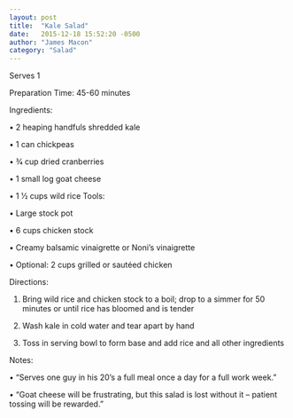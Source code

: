```yaml
---
layout: post
title:  "Kale Salad"
date:   2015-12-18 15:52:20 -0500
author: "James Macon"
category: "Salad"
---
```

Serves 1

Preparation Time: 45-60 minutes

Ingredients:

• 2 heaping handfuls shredded kale

• 1 can chickpeas

• 3⁄4 cup dried cranberries

• 1 small log goat cheese

• 1 1⁄2 cups wild rice Tools:

• Large stock pot

• 6 cups chicken stock

• Creamy balsamic vinaigrette or Noni’s vinaigrette

• Optional: 2 cups grilled or sautéed chicken

Directions:

1. Bring wild rice and chicken stock to a boil; drop to a simmer for 50 minutes or until rice has bloomed and is tender

2. Wash kale in cold water and tear apart by hand

3. Toss in serving bowl to form base and add rice and all other ingredients

Notes:

• “Serves one guy in his 20’s a full meal once a day for a full work week.”

• “Goat cheese will be frustrating, but this salad is lost without it – patient tossing will be rewarded.”